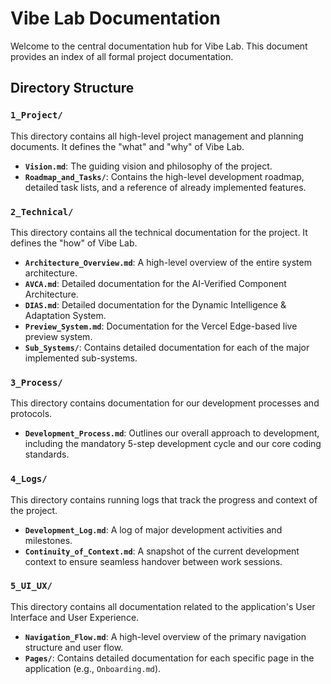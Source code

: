 # Vibe Lab Documentation

Welcome to the central documentation hub for Vibe Lab. This document provides an index of all formal project documentation.

## Directory Structure

### `1_Project/`
This directory contains all high-level project management and planning documents. It defines the "what" and "why" of Vibe Lab.

*   **`Vision.md`**: The guiding vision and philosophy of the project.
*   **`Roadmap_and_Tasks/`**: Contains the high-level development roadmap, detailed task lists, and a reference of already implemented features.

### `2_Technical/`
This directory contains all the technical documentation for the project. It defines the "how" of Vibe Lab.

*   **`Architecture_Overview.md`**: A high-level overview of the entire system architecture.
*   **`AVCA.md`**: Detailed documentation for the AI-Verified Component Architecture.
*   **`DIAS.md`**: Detailed documentation for the Dynamic Intelligence & Adaptation System.
*   **`Preview_System.md`**: Documentation for the Vercel Edge-based live preview system.
*   **`Sub_Systems/`**: Contains detailed documentation for each of the major implemented sub-systems.

### `3_Process/`
This directory contains documentation for our development processes and protocols.

*   **`Development_Process.md`**: Outlines our overall approach to development, including the mandatory 5-step development cycle and our core coding standards.

### `4_Logs/`
This directory contains running logs that track the progress and context of the project.

*   **`Development_Log.md`**: A log of major development activities and milestones.
*   **`Continuity_of_Context.md`**: A snapshot of the current development context to ensure seamless handover between work sessions.


### `5_UI_UX/`
This directory contains all documentation related to the application's User Interface and User Experience.

*   **`Navigation_Flow.md`**: A high-level overview of the primary navigation structure and user flow.
*   **`Pages/`**: Contains detailed documentation for each specific page in the application (e.g., `Onboarding.md`).
